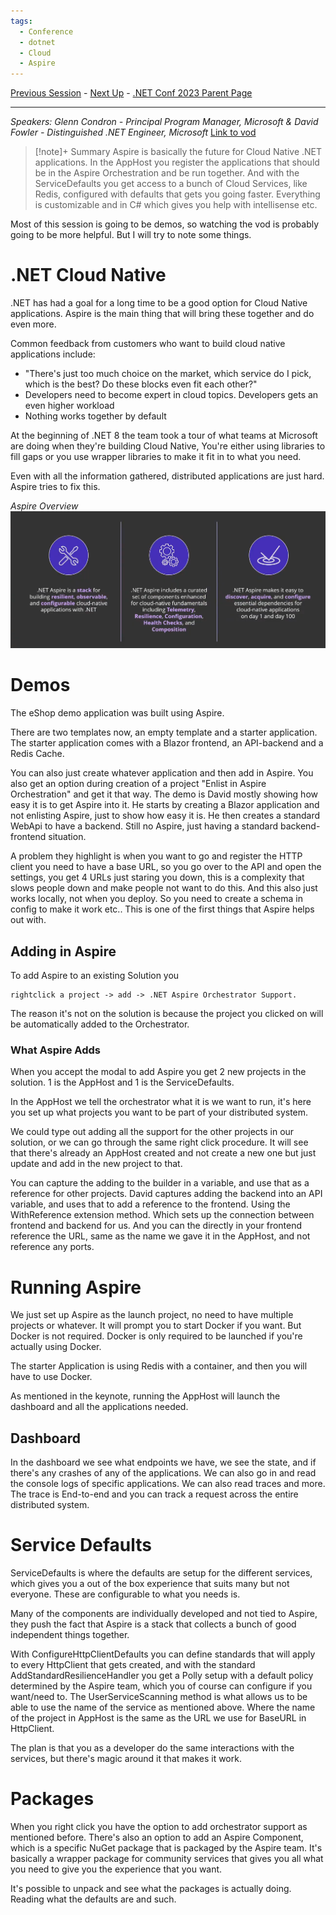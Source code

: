 ```yaml
---
tags:
  - Conference
  - dotnet
  - Cloud
  - Aspire
---
```

[Previous Session](Full%20stack%20web%20UI%20with%20Blazor%20in%20.NET%208.md) - [Next Up](Performance%20Improvements%20in%20.NET%208,%20ASP.NET%20Core,%20and%20.NET%20MAUI.md) - [.NET Conf 2023 Parent Page](README.md)

---
_Speakers: 
Glenn Condron - Principal Program Manager, Microsoft
& David Fowler - Distinguished .NET Engineer, Microsoft_
[Link to vod](https://www.youtube.com/watch?v=z1M-7Bms1Jg)

>[!note]+ Summary
>Aspire is basically the future for Cloud Native .NET applications. In the AppHost you register the applications that should be in the Aspire Orchestration and be run together. And with the ServiceDefaults you get access to a bunch of Cloud Services, like Redis, configured with defaults that gets you going faster. Everything is customizable and in C# which gives you help with intellisense etc.



Most of this session is going to be demos, so watching the vod is probably going to be more helpful. But I will try to note some things.
# .NET Cloud Native
.NET has had a goal for a long time to be a good option for Cloud Native applications. Aspire is the main thing that will bring these together and do even more.

Common feedback from customers who want to build cloud native applications include:
- "There's just too much choice on the market, which service do I pick, which is the best? Do these blocks even fit each other?"
- Developers need to become expert in cloud topics. Developers gets an even higher workload
- Nothing works together by default

At the beginning of .NET 8 the team took a tour of what teams at Microsoft are doing when they're building Cloud Native, 
You're either using libraries to fill gaps or you use wrapper libraries to make it fit in to what you need. 

Even with all the information gathered, distributed applications are just hard. Aspire tries to fix this.

_Aspire Overview_
![Aspire-Overview](../_Files/dotnetconf-23/dotnetconf-23-aspire-overview.png)
# Demos
The eShop demo application was built using Aspire.

There are two templates now, an empty template and a starter application. The starter application comes with a Blazor frontend, an API-backend and a Redis Cache. 

You can also just create whatever application and then add in Aspire. You also get an option during creation of a project "Enlist in Aspire Orchestration" and get it that way. The demo is David mostly showing how easy it is to get Aspire into it. He starts by creating a Blazor application and not enlisting Aspire, just to show how easy it is. He then creates a standard WebApi to have a backend. Still no Aspire, just having a standard backend-frontend situation.

A problem they highlight is when you want to go and register the HTTP client you need to have a base URL, so you go over to the API and open the settings, you get 4 URLs just staring you down, this is a complexity that slows people down and make people not want to do this. And this also just works locally, not when you deploy. So you need to create a schema in config to make it work etc.. This is one of the first things that Aspire helps out with.
## Adding in Aspire
To add Aspire to an existing Solution you 

	rightclick a project -> add -> .NET Aspire Orchestrator Support. 

The reason it's not on the solution is because the project you clicked on will be automatically added to the Orchestrator.
### What Aspire Adds
When you accept the modal to add Aspire you get 2 new projects in the solution. 1 is the AppHost and 1 is the ServiceDefaults.

In the AppHost we tell the orchestrator what it is we want to run, it's here you set up what projects you want to be part of your distributed system. 

We could type out adding all the support for the other projects in our solution, or we can go through the same right click procedure. It will see that there's already an AppHost created and not create a new one but just update and add in the new project to that.

You can capture the adding to the builder in a variable, and use that as a reference for other projects. David captures adding the backend into an API variable, and uses that to add a reference to the frontend. Using the WithReference extension method. Which sets up the connection between frontend and backend for us. And you can the directly in your frontend reference the URL, same as the name we gave it in the AppHost, and not reference any ports.
# Running Aspire
We just set up Aspire as the launch project, no need to have multiple projects or whatever. It will prompt you to start Docker if you want. But Docker is not required. Docker is only required to be launched if you're actually using Docker. 

The starter Application is using Redis with a container, and then you will have to use Docker.

As mentioned in the keynote, running the AppHost will launch the dashboard and all the applications needed. 
## Dashboard
In the dashboard we see what endpoints we have, we see the state, and if there's any crashes of any of the applications. We can also go in and read the console logs of specific applications. We can also read traces and more. The trace is End-to-end and you can track a request across the entire distributed system. 
# Service Defaults
ServiceDefaults is where the defaults are setup for the different services, which gives you a out of the box experience that suits many but not everyone. These are configurable to what you needs is. 

Many of the components are individually developed and not tied to Aspire, they push the fact that Aspire is a stack that collects a bunch of good independent things together.

With ConfigureHttpClientDefaults you can define standards that will apply to every HttpClient that gets created, and with the standard AddStandardResilienceHandler you get a Polly setup with a default policy determined by the Aspire team, which you of course can configure if you want/need to. The UserServiceScanning method is what allows us to be able to use the name of the service as mentioned above. Where the name of the project in AppHost is the same as the URL we use for BaseURL in HttpClient.

The plan is that you as a developer do the same interactions with the services, but there's magic around it that makes it work. 
# Packages
When you right click you have the option to add orchestrator support as mentioned before. There's also an option to add an Aspire Component, which is a specific NuGet package that is packaged by the Aspire team. It's basically a wrapper package for community services that gives you all what you need to give you the experience that you want.

It's possible to unpack and see what the packages is actually doing. Reading what the defaults are and such.